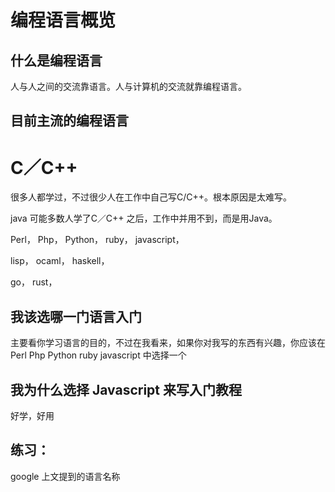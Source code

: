 # 编程语言概览

## 什么是编程语言

人与人之间的交流靠语言。人与计算机的交流就靠编程语言。

## 目前主流的编程语言

# C／C++ 

很多人都学过，不过很少人在工作中自己写C/C++。根本原因是太难写。


java  可能多数人学了C／C++ 之后，工作中并用不到，而是用Java。

Perl，
Php，
Python，
ruby，
javascript，

lisp，
ocaml，
haskell，

go，
rust，

## 我该选哪一门语言入门

主要看你学习语言的目的，不过在我看来，如果你对我写的东西有兴趣，你应该在
Perl
Php
Python
ruby
javascript
中选择一个



## 我为什么选择 Javascript 来写入门教程

好学，好用



## 练习：

google 上文提到的语言名称


